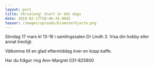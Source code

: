 ```yaml
---
layout: post
title: Vårsalong! Snart är det dags
date: 2019-02-17T20:46:34.904Z
teaser: /images/uploads/blomsterhjarta.png
---
```

Söndag 17 mars kl 13-16 i samlingssalen Dr Lindh 3. Visa din hobby eller annat trevligt.

Välkomna till en glad eftermiddag över en kopp kaffe. 

Har du frågor ring Ann-Margret 031-825800
